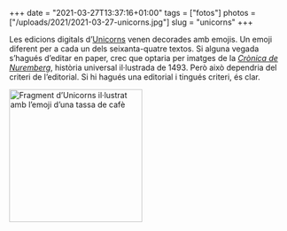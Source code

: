 +++
date = "2021-03-27T13:37:16+01:00"
tags = ["fotos"]
photos = ["/uploads/2021/2021-03-27-unicorns.jpg"]
slug = "unicorns"
+++

Les edicions digitals d’[Unicorns](http://carlesbellver.net/contes/unicorns) venen decorades amb emojis. Un emoji diferent per a cada un dels seixanta-quatre textos. Si alguna vegada s’hagués d’editar en paper, crec que optaria per imatges de la [*Crònica de Nuremberg*](https://ca.wikipedia.org/wiki/Crònica_de_Nuremberg), història universal il·lustrada de 1493. Però això dependria del criteri de l’editorial. Si hi hagués una editorial i tingués criteri, és clar.

<a title="Unicorns. Improvisacions en 1.024 caràcters" href="http://carlesbellver.net/contes/unicorns"><img alt="Fragment d’Unicorns il·lustrat amb l’emoji d’una tassa de cafè" src="/uploads/2021/2021-03-27-unicorns.jpg" width="240"></a>
